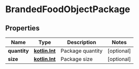 # BrandedFoodObjectPackage

## Properties
Name | Type | Description | Notes
------------ | ------------- | ------------- | -------------
**quantity** | [**kotlin.Int**](.md) | Package quantity |  [optional]
**size** | [**kotlin.Int**](.md) | Package size |  [optional]
